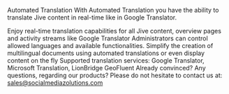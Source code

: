 Automated Translation
With Automated Translation you have the ability to translate Jive content in real-time like in Google Translator.

Enjoy real-time translation capabilities for all Jive content, overview pages and activity streams like Google Translator
Administrators can control allowed languages and available functionalities.
Simplify the creation of multilingual documents using automated translations or even display content on the fly
Supported translation services: Google Translator, Microsoft Translation, LionBridge GeoFluent
Already convinced? Any questions, regarding our products? Please do not hesitate to contact us at:
sales@socialmediazolutions.com

